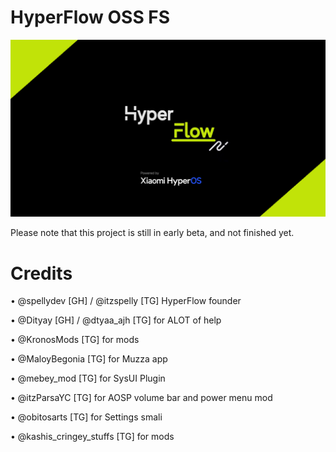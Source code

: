 # HyperFlow OSS FS

<img src=https://raw.githubusercontent.com/Dityay/Dityay/refs/heads/main/HyperFlow.png>

Please note that this project is still in early beta, and not finished yet.

# Credits

• @spellydev [GH] / @itzspelly [TG] HyperFlow founder

• @Dityay [GH] / @dtyaa_ajh [TG] for ALOT of help

• @KronosMods [TG] for mods

• @MaloyBegonia [TG] for Muzza app

• @mebey_mod [TG] for SysUI Plugin

• @itzParsaYC [TG] for AOSP volume bar and power menu mod

• @obitosarts [TG] for Settings smali

• @kashis_cringey_stuffs [TG] for mods
